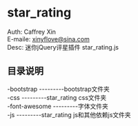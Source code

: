 # star_rating
Auth: Caffrey Xin<br>
E-maile: xinyflove@sina.com<br>
Desc: 迷你jQuery评星插件 star_rating.js<br>

## 目录说明
-bootstrap             ---------bootstrap文件夹<br>
-css      			   ---------star_rating css文件夹<br>
-font-awesome          ---------字体文件夹<br>
-js                    ---------star_rating js和其他依赖js文件夹<br>

